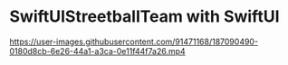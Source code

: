 # SwiftUIStreetballTeam with SwiftUI

https://user-images.githubusercontent.com/91471168/187090490-0180d8cb-6e26-44a1-a3ca-0e11f44f7a26.mp4

